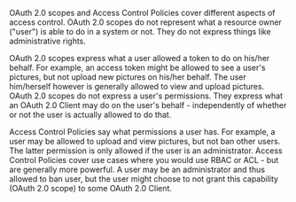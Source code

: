 OAuth 2.0 scopes and Access Control Policies cover different aspects of access
control. OAuth 2.0 scopes do not represent what a resource owner ("user") is
able to do in a system or not. They do not express things like administrative
rights.

OAuth 2.0 scopes express what a user allowed a token to do on his/her behalf.
For example, an access token might be allowed to see a user's pictures, but not
upload new pictures on his/her behalf. The user him/herself however is generally
allowed to view and upload pictures. OAuth 2.0 scopes do not express a user's
permissions. They express what an OAuth 2.0 Client may do on the user's behalf -
independently of whether or not the user is actually allowed to do that.

Access Control Policies say what permissions a user has. For example, a user may
be allowed to upload and view pictures, but not ban other users. The latter
permission is only allowed if the user is an administrator. Access Control
Policies cover use cases where you would use RBAC or ACL - but are generally
more powerful. A user may be an administrator and thus allowed to ban user, but
the user might choose to not grant this capability (OAuth 2.0 scope) to some
OAuth 2.0 Client.
